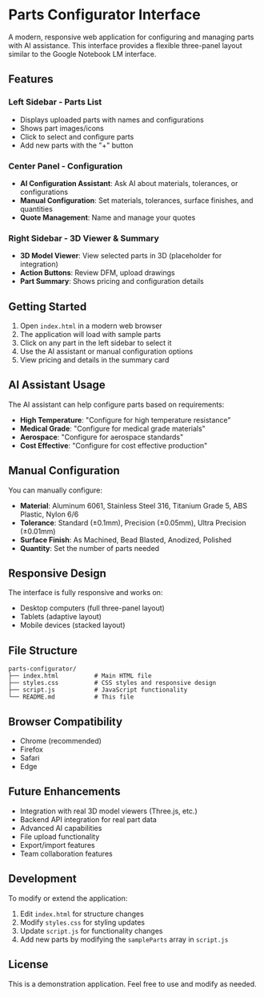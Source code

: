 # Parts Configurator Interface

A modern, responsive web application for configuring and managing parts with AI assistance. This interface provides a flexible three-panel layout similar to the Google Notebook LM interface.

## Features

### Left Sidebar - Parts List
- Displays uploaded parts with names and configurations
- Shows part images/icons
- Click to select and configure parts
- Add new parts with the "+" button

### Center Panel - Configuration
- **AI Configuration Assistant**: Ask AI about materials, tolerances, or configurations
- **Manual Configuration**: Set materials, tolerances, surface finishes, and quantities
- **Quote Management**: Name and manage your quotes

### Right Sidebar - 3D Viewer & Summary
- **3D Model Viewer**: View selected parts in 3D (placeholder for integration)
- **Action Buttons**: Review DFM, upload drawings
- **Part Summary**: Shows pricing and configuration details

## Getting Started

1. Open `index.html` in a modern web browser
2. The application will load with sample parts
3. Click on any part in the left sidebar to select it
4. Use the AI assistant or manual configuration options
5. View pricing and details in the summary card

## AI Assistant Usage

The AI assistant can help configure parts based on requirements:

- **High Temperature**: "Configure for high temperature resistance"
- **Medical Grade**: "Configure for medical grade materials"
- **Aerospace**: "Configure for aerospace standards"
- **Cost Effective**: "Configure for cost effective production"

## Manual Configuration

You can manually configure:
- **Material**: Aluminum 6061, Stainless Steel 316, Titanium Grade 5, ABS Plastic, Nylon 6/6
- **Tolerance**: Standard (±0.1mm), Precision (±0.05mm), Ultra Precision (±0.01mm)
- **Surface Finish**: As Machined, Bead Blasted, Anodized, Polished
- **Quantity**: Set the number of parts needed

## Responsive Design

The interface is fully responsive and works on:
- Desktop computers (full three-panel layout)
- Tablets (adaptive layout)
- Mobile devices (stacked layout)

## File Structure

```
parts-configurator/
├── index.html          # Main HTML file
├── styles.css          # CSS styles and responsive design
├── script.js           # JavaScript functionality
└── README.md           # This file
```

## Browser Compatibility

- Chrome (recommended)
- Firefox
- Safari
- Edge

## Future Enhancements

- Integration with real 3D model viewers (Three.js, etc.)
- Backend API integration for real part data
- Advanced AI capabilities
- File upload functionality
- Export/import features
- Team collaboration features

## Development

To modify or extend the application:

1. Edit `index.html` for structure changes
2. Modify `styles.css` for styling updates
3. Update `script.js` for functionality changes
4. Add new parts by modifying the `sampleParts` array in `script.js`

## License

This is a demonstration application. Feel free to use and modify as needed. 